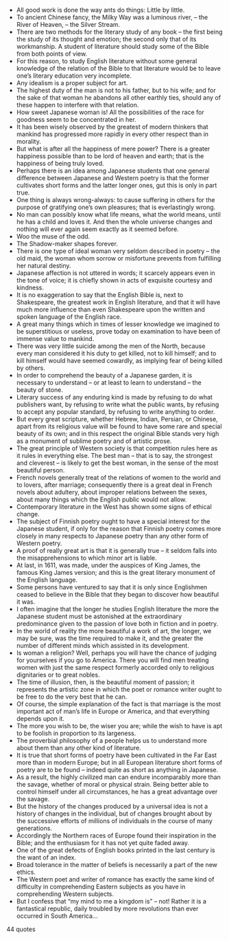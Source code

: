  - All good work is done the way ants do things: Little by little.
 - To ancient Chinese fancy, the Milky Way was a luminous river, – the River of Heaven, – the Silver Stream.
 - There are two methods for the literary study of any book – the first being the study of its thought and emotion; the second only that of its workmanship. A student of literature should study some of the Bible from both points of view.
 - For this reason, to study English literature without some general knowledge of the relation of the Bible to that literature would be to leave one’s literary education very incomplete.
 - Any idealism is a proper subject for art.
 - The highest duty of the man is not to his father, but to his wife; and for the sake of that woman he abandons all other earthly ties, should any of these happen to interfere with that relation.
 - How sweet Japanese woman is! All the possibilities of the race for goodness seem to be concentrated in her.
 - It has been wisely observed by the greatest of modern thinkers that mankind has progressed more rapidly in every other respect than in morality.
 - But what is after all the happiness of mere power? There is a greater happiness possible than to be lord of heaven and earth; that is the happiness of being truly loved.
 - Perhaps there is an idea among Japanese students that one general difference between Japanese and Western poetry is that the former cultivates short forms and the latter longer ones, gut this is only in part true.
 - One thing is always wrong-always: to cause suffering in others for the purpose of gratifying one’s own pleasures; that is everlastingly wrong.
 - No man can possibly know what life means, what the world means, until he has a child and loves it. And then the whole universe changes and nothing will ever again seem exactly as it seemed before.
 - Woo the muse of the odd.
 - The Shadow-maker shapes forever.
 - There is one type of ideal woman very seldom described in poetry – the old maid, the woman whom sorrow or misfortune prevents from fulfilling her natural destiny.
 - Japanese affection is not uttered in words; it scarcely appears even in the tone of voice; it is chiefly shown in acts of exquisite courtesy and kindness.
 - It is no exaggeration to say that the English Bible is, next to Shakespeare, the greatest work in English literature, and that it will have much more influence than even Shakespeare upon the written and spoken language of the English race.
 - A great many things which in times of lesser knowledge we imagined to be superstitious or useless, prove today on examination to have been of immense value to mankind.
 - There was very little suicide among the men of the North, because every man considered it his duty to get killed, not to kill himself; and to kill himself would have seemed cowardly, as implying fear of being killed by others.
 - In order to comprehend the beauty of a Japanese garden, it is necessary to understand – or at least to learn to understand – the beauty of stone.
 - Literary success of any enduring kind is made by refusing to do what publishers want, by refusing to write what the public wants, by refusing to accept any popular standard, by refusing to write anything to order.
 - But every great scripture, whether Hebrew, Indian, Persian, or Chinese, apart from its religious value will be found to have some rare and special beauty of its own; and in this respect the original Bible stands very high as a monument of sublime poetry and of artistic prose.
 - The great principle of Western society is that competition rules here as it rules in everything else. The best man – that is to say, the strongest and cleverest – is likely to get the best woman, in the sense of the most beautiful person.
 - French novels generally treat of the relations of women to the world and to lovers, after marriage; consequently there is a great deal in French novels about adultery, about improper relations between the sexes, about many things which the English public would not allow.
 - Contemporary literature in the West has shown some signs of ethical change.
 - The subject of Finnish poetry ought to have a special interest for the Japanese student, if only for the reason that Finnish poetry comes more closely in many respects to Japanese poetry than any other form of Western poetry.
 - A proof of really great art is that it is generally true – it seldom falls into the misapprehensions to which minor art is liable.
 - At last, in 1611, was made, under the auspices of King James, the famous King James version; and this is the great literary monument of the English language.
 - Some persons have ventured to say that it is only since Englishmen ceased to believe in the Bible that they began to discover how beautiful it was.
 - I often imagine that the longer he studies English literature the more the Japanese student must be astonished at the extraordinary predominance given to the passion of love both in fiction and in poetry.
 - In the world of reality the more beautiful a work of art, the longer, we may be sure, was the time required to make it, and the greater the number of different minds which assisted in its development.
 - Is woman a religion? Well, perhaps you will have the chance of judging for yourselves if you go to America. There you will find men treating women with just the same respect formerly accorded only to religious dignitaries or to great nobles.
 - The time of illusion, then, is the beautiful moment of passion; it represents the artistic zone in which the poet or romance writer ought to be free to do the very best that he can.
 - Of course, the simple explanation of the fact is that marriage is the most important act of man’s life in Europe or America, and that everything depends upon it.
 - The more you wish to be, the wiser you are; while the wish to have is apt to be foolish in proportion to its largeness.
 - The proverbial philosophy of a people helps us to understand more about them than any other kind of literature.
 - It is true that short forms of poetry have been cultivated in the Far East more than in modern Europe; but in all European literature short forms of poetry are to be found – indeed quite as short as anything in Japanese.
 - As a result, the highly civilized man can endure incomparably more than the savage, whether of moral or physical strain. Being better able to control himself under all circumstances, he has a great advantage over the savage.
 - But the history of the changes produced by a universal idea is not a history of changes in the individual, but of changes brought about by the successive efforts of millions of individuals in the course of many generations.
 - Accordingly the Northern races of Europe found their inspiration in the Bible; and the enthusiasm for it has not yet quite faded away.
 - One of the great defects of English books printed in the last century is the want of an index.
 - Broad tolerance in the matter of beliefs is necessarily a part of the new ethics.
 - The Western poet and writer of romance has exactly the same kind of difficulty in comprehending Eastern subjects as you have in comprehending Western subjects.
 - But I confess that “my mind to me a kingdom is” – not! Rather it is a fantastical republic, daily troubled by more revolutions than ever occurred in South America...

44 quotes